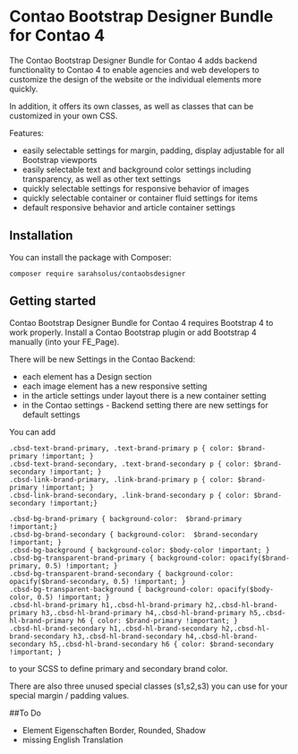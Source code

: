 # Contao Bootstrap Designer Bundle for Contao 4

The Contao Bootstrap Designer Bundle for Contao 4 adds backend functionality to Contao 4 to enable agencies and web developers to customize the design of the website or the individual elements more quickly.

In addition, it offers its own classes, as well as classes that can be customized in your own CSS.

Features:
- easily selectable settings for margin, padding, display adjustable for all Bootstrap viewports
- easily selectable text and background color settings including transparency, as well as other text settings
- quickly selectable settings for responsive behavior of images
- quickly selectable container or container fluid settings for items
- default responsive behavior and article container settings

## Installation

You can install the package with Composer:

```
composer require sarahsolus/contaobsdesigner
```

## Getting started

Contao Bootstrap Designer Bundle for Contao 4 requires Bootstrap 4 to work properly.
Install a Contao Bootstrap plugin or add Bootstrap 4 manually (into your FE_Page).

There will be new Settings in the Contao Backend:

- each element has a Design section
- each image element has a new responsive setting
- in the article settings under layout there is a new container setting
- in the Contao settings - Backend setting there are new settings for default settings

You can add

```
.cbsd-text-brand-primary, .text-brand-primary p { color: $brand-primary !important; }
.cbsd-text-brand-secondary, .text-brand-secondary p { color: $brand-secondary !important; }
.cbsd-link-brand-primary, .link-brand-primary p { color: $brand-primary !important; }
.cbsd-link-brand-secondary, .link-brand-secondary p { color: $brand-secondary !important;}

.cbsd-bg-brand-primary { background-color:  $brand-primary !important;}
.cbsd-bg-brand-secondary { background-color:  $brand-secondary !important; }
.cbsd-bg-background { background-color: $body-color !important; }
.cbsd-bg-transparent-brand-primary { background-color: opacify($brand-primary, 0.5) !important; }
.cbsd-bg-transparent-brand-secondary { background-color: opacify($brand-secondary, 0.5) !important; }
.cbsd-bg-transparent-background { background-color: opacify($body-color, 0.5) !important; }
.cbsd-hl-brand-primary h1,.cbsd-hl-brand-primary h2,.cbsd-hl-brand-primary h3,.cbsd-hl-brand-primary h4,.cbsd-hl-brand-primary h5,.cbsd-hl-brand-primary h6 { color: $brand-primary !important; }
.cbsd-hl-brand-secondary h1,.cbsd-hl-brand-secondary h2,.cbsd-hl-brand-secondary h3,.cbsd-hl-brand-secondary h4,.cbsd-hl-brand-secondary h5,.cbsd-hl-brand-secondary h6 { color: $brand-secondary !important; }
```

to your SCSS to define primary and secondary brand color.

There are also three unused special classes (s1,s2,s3) you can use for your special margin / padding values.


##To Do

- Element Eigenschaften Border, Rounded, Shadow
- missing English Translation













